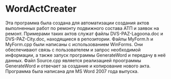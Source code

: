 # WordActCreater
Эта программа была создана для автоматизации создания актов выполненных работ по ремонту подвижного состава АТП и заявок на ремонт.
Примерами таких актов служат файлы DVS-PAZ-Lagoona.doc и DVS-PAZ-City.doc, находящиеся в репозитории.
Файлы MyForm.h и MyForm.cpp были написаны с использованием WinForms. Они обеспечивают связь с пользователем и запрос необходимой информации, а также запуск программы GenerateWord и передачу в неё данных.
Файл Source.cpp является реализацией проограммы GenerateWord и отвечает за создание и копирование нового акта.
Программа была написана для MS Word 2007 года выпуска.
